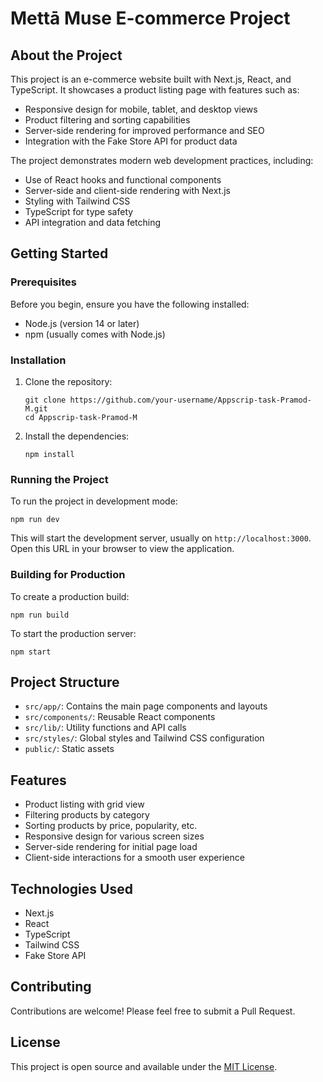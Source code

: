 # Mettā Muse E-commerce Project

## About the Project

This project is an e-commerce website built with Next.js, React, and TypeScript. It showcases a product listing page with features such as:

- Responsive design for mobile, tablet, and desktop views
- Product filtering and sorting capabilities
- Server-side rendering for improved performance and SEO
- Integration with the Fake Store API for product data

The project demonstrates modern web development practices, including:

- Use of React hooks and functional components
- Server-side and client-side rendering with Next.js
- Styling with Tailwind CSS
- TypeScript for type safety
- API integration and data fetching

## Getting Started

### Prerequisites

Before you begin, ensure you have the following installed:
- Node.js (version 14 or later)
- npm (usually comes with Node.js)

### Installation

1. Clone the repository:
   ```
   git clone https://github.com/your-username/Appscrip-task-Pramod-M.git
   cd Appscrip-task-Pramod-M
   ```

2. Install the dependencies:
   ```
   npm install
   ```

### Running the Project

To run the project in development mode:

```
npm run dev
```

This will start the development server, usually on `http://localhost:3000`. Open this URL in your browser to view the application.

### Building for Production

To create a production build:

```
npm run build
```

To start the production server:

```
npm start
```

## Project Structure

- `src/app/`: Contains the main page components and layouts
- `src/components/`: Reusable React components
- `src/lib/`: Utility functions and API calls
- `src/styles/`: Global styles and Tailwind CSS configuration
- `public/`: Static assets

## Features

- Product listing with grid view
- Filtering products by category
- Sorting products by price, popularity, etc.
- Responsive design for various screen sizes
- Server-side rendering for initial page load
- Client-side interactions for a smooth user experience

## Technologies Used

- Next.js
- React
- TypeScript
- Tailwind CSS
- Fake Store API

## Contributing

Contributions are welcome! Please feel free to submit a Pull Request.

## License

This project is open source and available under the [MIT License](LICENSE).
